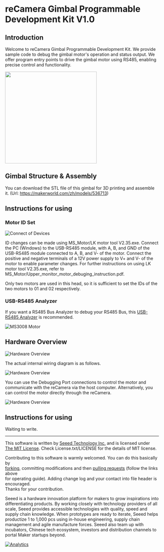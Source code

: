# reCamera Gimbal Programmable Development Kit V1.0

## Introduction

Welcome to reCamera Gimbal Programmable Development Kit. We provide sample code to debug the gimbal motor's operation and status output. We offer program entry points to drive the gimbal motor using RS485, enabling precise control and functionality.

<p float="left">
  <img src="https://raw.githubusercontent.com/AllenKon/Seeed_Motor_RS485/main/MS_Motor/Pic/reCamera_Font_View.jpg" width="300" />
</p>

## Gimbal Structure & Assembly

You can download the STL file of this gimbal for 3D printing and assemble it. (Url: https://makerworld.com/zh/models/536713) 



## Instructions for using

### Motor ID Set

![Connect of Devices](https://raw.githubusercontent.com/AllenKon/Seeed_Motor_RS485/main/MS_Motor/Pic/Connect.png)

ID changes can be made using MS_Motor/LK motor tool V2.35.exe. Connect the PC (Windows) to the USB-RS485 module, with A, B, and GND of the USB-RS485 module connected to A, B, and V- of the motor. Connect the positive and negative terminals of a 12V power supply to V+ and V- of the motor to enable parameter changes. For further instructions on using LK motor tool V2.35.exe, refer to MS_Motor/Upper_monitor_motor_debuging_instruction.pdf. 

Only two motors are used in this head, so it is sufficient to set the IDs of the two motors to 01 and 02 respectively.

### USB-RS485 Analyzer

If you want a RS485 Bus Analyzer to debug your RS485 Bus, this [USB-RS485 Analyzer](https://www.seeedstudio.com/USB-TO-RS232--RS485--TTL-Industrial-Isolated-Converter-p-3231.html) is recommended.

![MS3008 Motor](https://media-cdn.seeedstudio.com/media/catalog/product/cache/bb49d3ec4ee05b6f018e93f896b8a25d/h/t/httpsstatics3.seeedstudio.comseeedfile2018-12bazaar1004130_usbtors232485ttl01.jpg)



## Hardware Overview

![Hardware Overview](https://raw.githubusercontent.com/AllenKon/Seeed_Motor_RS485/main/MS_Motor/Pic/Hardware_Overview.png)

The actual internal wiring diagram is as follows.

![Hardware Overview](https://raw.githubusercontent.com/AllenKon/Seeed_Motor_RS485/main/MS_Motor/Pic/Hardware_Wiring_Overview.png)

You can use the Debugging Port connections to control the motor and communicate with the reCamera via the host computer. Alternatively, you can control the motor directly through the reCamera.

![Hardware Overview](https://raw.githubusercontent.com/AllenKon/Seeed_Motor_RS485/main/MS_Motor/Pic/Upper_Wiring_Overview.png)

## Instructions for using

Waiting to write.


----

This software is written by [Seeed Technology Inc.](http://www.seeed.cc) and is licensed under [The MIT License](http://opensource.org/licenses/mit-license.php). Check License.txt/LICENSE for the details of MIT license.<br>

Contributing to this software is warmly welcomed. You can do this basically by<br>
[forking](https://help.github.com/articles/fork-a-repo), committing modifications and then [pulling requests](https://help.github.com/articles/using-pull-requests) (follow the links above<br>
for operating guide). Adding change log and your contact into file header is encouraged.<br>
Thanks for your contribution.

Seeed is a hardware innovation platform for makers to grow inspirations into differentiating products. By working closely with technology providers of all scale, Seeed provides accessible technologies with quality, speed and supply chain knowledge. When prototypes are ready to iterate, Seeed helps productize 1 to 1,000 pcs using in-house engineering, supply chain management and agile manufacture forces. Seeed also team up with incubators, Chinese tech ecosystem, investors and distribution channels to portal Maker startups beyond.

[![Analytics](https://ga-beacon.appspot.com/UA-46589105-3/NFC_Tag_M24LR6E)](https://github.com/igrigorik/ga-beacon)
